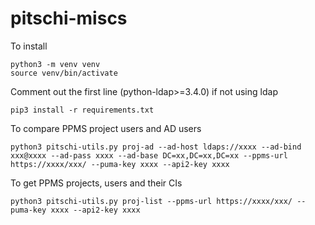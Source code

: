 # pitschi-miscs

To install
```
python3 -m venv venv
source venv/bin/activate
```

Comment out the first line (python-ldap>=3.4.0) if not using ldap
```
pip3 install -r requirements.txt
```

To compare PPMS project users and AD users
```
python3 pitschi-utils.py proj-ad --ad-host ldaps://xxxx --ad-bind xxx@xxxx --ad-pass xxxx --ad-base DC=xx,DC=xx,DC=xx --ppms-url https://xxxx/xxx/ --puma-key xxxx --api2-key xxxx

```

To get PPMS projects, users and their CIs
```
python3 pitschi-utils.py proj-list --ppms-url https://xxxx/xxx/ --puma-key xxxx --api2-key xxxx

```
